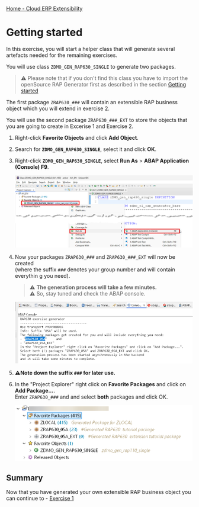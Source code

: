 [Home - Cloud ERP Extensibility](../../README.md#-exercises)

# Getting started

In this exercise, you will start a helper class that will generate several artefacts needed for the remaining exercises.

<!--  
> For **⚠  SAP lead events** users   
> Please skip the following step, because the packages have been pre-generated for convenience in the dedicated workshop system.   
-->   

You will use class `ZDMO_GEN_RAP630_SINGLE` to generate two packages. 

> ⚠️ Please note that if you don't find this class you have to import the openSource RAP Generator first as described in the 
> section [Getting started](../../README.md#requirements-for-attending-this-workshop)  

The first package `ZRAP630_###` will contain an extensible RAP business object which you will extend in exercise 2.

You will use the second package `ZRAP630_###_EXT` to store the objects that you are going to create in Excerise 1 and Exercise 2.

1. Right-click **Favorite Objects** and click **Add Object**.
   
2. Search for **`ZDMO_GEN_RAP630_SINGLE`**, select it and click **OK**.    

3. Right-click **`ZDMO_GEN_RAP630_SINGLE`**, select **Run As** > **ABAP Application (Console) F9**.

   ![Run_via_f 9](images/run_via_f9_0020.png)

4. Now your packages `ZRAP630_###` and `ZRAP630_###_EXT` will now be created   
   (where the suffix `###` denotes your group number and will contain everythin g you need).   

   > ⚠ **The generation process will take a few minutes.**   
   > ⚠ So, stay tuned and check the ABAP console.     

   ![Console tab result](images/Console_result.png)

5. **⚠Note down the suffix `###` for later use.**

6. In the "Project Explorer" right click on **Favorite Packages** and click on **Add Package...**.   
   Enter `ZRAP630_###` and and select **both** packages and click OK. 
 
   ![Package](images/packages_0030.png)
 
## Summary

Now that you have generated your own extensible RAP business object you can continue to - [Exercise 1](../ex1/README.md)
